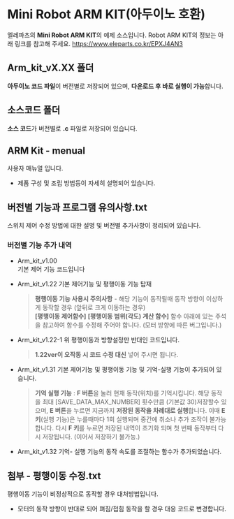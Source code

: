 
# Mini Robot ARM KIT(아두이노 호환)

엘레파츠의 **Mini Robot ARM KIT**의 예제 소스입니다.
Robot ARM KIT의 정보는 아래 링크를 참고해 주세요.
https://www.eleparts.co.kr/EPXJ4AN3



## Arm_kit_vX.XX 폴더

**아두이노 코드 파일**이 버전별로 저장되어 있으며, **다운로드 후 바로 실행이 가능**합니다.

## 소스코드 폴더

**소스 코드**가 버전별로  **.c** 파일로 저장되어 있습니다.


## ARM Kit - menual

사용자  매뉴얼 입니다.

- 제품 구성 및 조립 방법등이 자세히 설명되어 있습니다.

## 버전별 기능과 프로그램 유의사항.txt

스위치 제어 수정 방법에 대한 설명 및  버전별 추가사항이 정리되어 있습니다.

### 버전별 기능 추가 내역

- Arm_kit_v1.00  
기본 제어 기능 코드입니다

- Arm_kit_v1.22 
기본 제어기능 및 평행이동 기능 탑재
	> **평행이동 기능 사용시 주의사항** - 해당 기능이 동작될때 동작 방향이 이상하게 동작할 경우 (앞뒤로 크게 이동하는 경우)  
	> **[평행이동 제어함수]** **[평행이동 범위(각도) 계산 함수]** 함수 아래에 있는 주석을 참고하여 함수를 수정해 주어야 합니다. (모터 방향에 따른 버그입니다.)


- Arm_kit_v1.22-1 
위 평행이동과 방향설정만 반대인 코드입니다.
	> **1.22ver이 오작동 시 코드 수정 대신** 넣어 주시면 됩니다.

- Arm_kit_v1.31 
기본 제어기능 및 평행이동 기능 및 기억-실행 기능이 추가되어 있습니다.

	>**기억 실행 기능** : **F 버튼**을 눌러 현재 동작(위치)를 기억시킵니다. 
	>해당 동작을 최대 [SAVE_DATA_MAX_NUMBER] 횟수만큼 (기본값 30)저장할수 있으며, **E 버튼**을 누르면 지금까지 **저장된 동작을 차례대로 실행**합니다.
	>이때 **E 키**(실행 기능)은 누를때마다 1회 실행되며 중간에 취소나 추가 조작이 불가능합니다.
	>다시 **F 키**를 누르면 저장된 내역이 초기화 되며 첫 번째 동작부터 다시 저장됩니다. (이어서 저장하기 불가능.)


- Arm_kit_v1.32
기억- 실행 기능의 동작 속도를 조절하는 함수가 추가되었습니다.



## 첨부 - 평행이동 수정.txt

평행이동 기능이 비정상적으로 동작할 경우 대처방법입니다.

- 모터의 동작 방향이 반대로 되어 펴짐/접힘 동작을 할 경우 대응 코드로 변경합니다.
<!--stackedit_data:
eyJoaXN0b3J5IjpbMTEzMDY4NTg3Nl19
-->